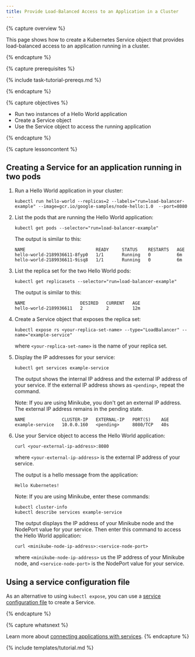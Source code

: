 ```yaml
---
title: Provide Load-Balanced Access to an Application in a Cluster
---
```


{% capture overview %}

This page shows how to create a Kubernetes Service object that provides
load-balanced access to an application running in a cluster.

{% endcapture %}


{% capture prerequisites %}

{% include task-tutorial-prereqs.md %}

{% endcapture %}


{% capture objectives %}

* Run two instances of a Hello World application
* Create a Service object
* Use the Service object to access the running application

{% endcapture %}


{% capture lessoncontent %}

## Creating a Service for an application running in two pods

1. Run a Hello World application in your cluster:

       kubectl run hello-world --replicas=2 --labels="run=load-balancer-example" --image=gcr.io/google-samples/node-hello:1.0  --port=8080

1. List the pods that are running the Hello World application:

       kubectl get pods --selector="run=load-balancer-example"

    The output is similar to this:

       NAME                           READY     STATUS    RESTARTS   AGE
       hello-world-2189936611-8fyp0   1/1       Running   0          6m
       hello-world-2189936611-9isq8   1/1       Running   0          6m

1. List the replica set for the two Hello World pods:

       kubectl get replicasets --selector="run=load-balancer-example"

    The output is similar to this:

       NAME                     DESIRED   CURRENT   AGE
       hello-world-2189936611   2         2         12m

1. Create a Service object that exposes the replica set:

       kubectl expose rs <your-replica-set-name> --type="LoadBalancer" --name="example-service"

    where `<your-replica-set-name>` is the name of your replica set.

1. Display the IP addresses for your service:

       kubectl get services example-service

   The output shows the internal IP address and the external IP address of
   your service. If the external IP address shows as `<pending>`, repeat the
   command.

   Note: If you are using Minikube, you don't get an external IP address. The
   external IP address remains in the pending state.

       NAME              CLUSTER-IP   EXTERNAL-IP   PORT(S)    AGE
       example-service   10.0.0.160   <pending>     8080/TCP   40s

1. Use your Service object to access the Hello World application:

       curl <your-external-ip-address>:8080

    where `<your-external-ip-address>` is the external IP address of your
    service.

    The output is a hello message from the application:

       Hello Kubernetes!

    Note: If you are using Minikube, enter these commands:

       kubectl cluster-info
       kubectl describe services example-service

    The output displays the IP address of your Minikube node and the NodePort
    value for your service. Then enter this command to access the Hello World
    application:

       curl <minikube-node-ip-address>:<service-node-port>

    where `<minikube-node-ip-address>` us the IP address of your Minikube node,
    and `<service-node-port>` is the NodePort value for your service.

## Using a service configuration file

As an alternative to using `kubectl expose`, you can use a
[service configuration file](/docs/concepts/services-networking/service//)
to create a Service.


{% endcapture %}


{% capture whatsnext %}

Learn more about
[connecting applications with services](/docs/concepts/services-networking/connect-applications-service/).
{% endcapture %}

{% include templates/tutorial.md %}

